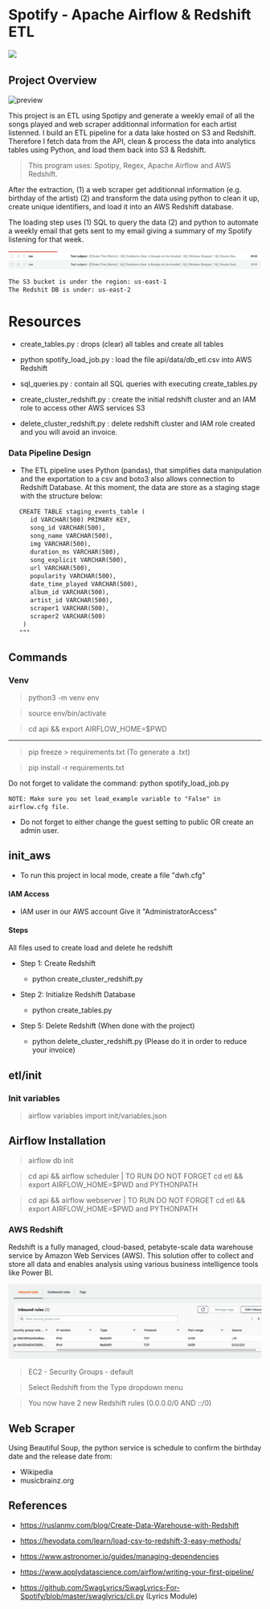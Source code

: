 # Spotify - Apache Airflow & Redshift ETL

<img src="https://i.ibb.co/hK65k3x/helmet.png" height="400">

## Project Overview

![preview](https://media3.giphy.com/media/TzNjdLQJGL2SqTZB1C/giphy.gif?cid=790b7611408b01116c27972a7f85e97db510f8360004aa06&rid=giphy.gif&ct=g)

This project is an ETL using Spotipy and generate a weekly email of all the songs played and web scraper additionnal information for each artist listenned. I build an ETL pipeline for a data lake hosted on S3 and Redshift. Therefore I fetch data from the API, clean & process the data into analytics tables using Python, and load them back into S3 & Redshift.

> This program uses: Spotipy, Regex, Apache Airflow and AWS Redshift.

After the extraction, (1) a web scraper get additionnal information (e.g. birthday of the artist) (2) and transform the data using python to clean it up, create unique identifiers, and load it into an AWS Redshift database.

The loading step uses (1) SQL to query the data (2) and python to automate a weekly email that gets sent to my email giving a summary of my Spotify listening for that week.

![preview](email.png)

```
The S3 bucket is under the region: us-east-1
The Redshit DB is under: us-east-2
```

# Resources

- create_tables.py : drops (clear) all tables and create all tables

- python spotify_load_job.py : load the file api/data/db_etl.csv into AWS Redshift

- sql_queries.py : contain all SQL queries with executing create_tables.py

- create_cluster_redshift.py : create the initial redshift cluster and an IAM role to access other AWS services S3

- delete_cluster_redshift.py : delete redshift cluster and IAM role created and you will avoid an invoice.

### Data Pipeline Design

- The ETL pipeline uses Python (pandas), that simplifies data manipulation and the exportation to a csv and boto3 also allows connection to Redshift Database. At this moment, the data are store as a staging stage with the structure below:

```
   CREATE TABLE staging_events_table (
      id VARCHAR(500) PRIMARY KEY,
      song_id VARCHAR(500),
      song_name VARCHAR(500),
      img VARCHAR(500),
      duration_ms VARCHAR(500),
      song_explicit VARCHAR(500),
      url VARCHAR(500),
      popularity VARCHAR(500),
      date_time_played VARCHAR(500),
      album_id VARCHAR(500),
      artist_id VARCHAR(500),
      scraper1 VARCHAR(500),
      scraper2 VARCHAR(500)
    )
   """
```

## Commands

### Venv

> python3 -m venv env

> source env/bin/activate

> cd api && export AIRFLOW_HOME=$PWD

---

> pip freeze > requirements.txt (To generate a .txt)

> pip install -r requirements.txt

Do not forget to validate the command: python spotify_load_job.py

```
NOTE: Make sure you set load_example variable to "False" in airflow.cfg file.
```

- Do not forget to either change the guest setting to public OR create an admin user.

## init_aws

- To run this project in local mode, create a file "dwh.cfg"

#### IAM Access

- IAM user in our AWS account Give it "AdministratorAccess"

#### Steps

All files used to create load and delete he redshift

- Step 1: Create Redshift

  - python create_cluster_redshift.py

- Step 2: Initialize Redshift Database

  - python create_tables.py

- Step 5: Delete Redshift (When done with the project)

  - python delete_cluster_redshift.py (Please do it in order to reduce your invoice)

## etl/init

### Init variables

> airflow variables import init/variables.json

## Airflow Installation

> airflow db init

> cd api && airflow scheduler | TO RUN DO NOT FORGET cd etl && export AIRFLOW_HOME=$PWD and PYTHONPATH

> cd api && airflow webserver | TO RUN DO NOT FORGET cd etl && export AIRFLOW_HOME=$PWD and PYTHONPATH

### AWS Redshift

Redshift is a fully managed, cloud-based, petabyte-scale data warehouse service by Amazon Web Services (AWS). This solution offer to collect and store all data and enables analysis using various business intelligence tools like Power BI.

![preview](redshift_port.png)

> EC2 - Security Groups - default

> Select Redshift from the Type dropdown menu

> You now have 2 new Redshift rules (0.0.0.0/0 AND ::/0)

## Web Scraper

Using Beautiful Soup, the python service is schedule to confirm the birthday date and the release date from:

- Wikipedia
- musicbrainz.org

## References

- https://ruslanmv.com/blog/Create-Data-Warehouse-with-Redshift

- https://hevodata.com/learn/load-csv-to-redshift-3-easy-methods/

- https://www.astronomer.io/guides/managing-dependencies

- https://www.applydatascience.com/airflow/writing-your-first-pipeline/

- https://github.com/SwagLyrics/SwagLyrics-For-Spotify/blob/master/swaglyrics/cli.py (Lyrics Module)
